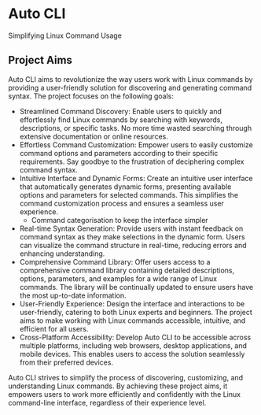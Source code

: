# Auto CLI

Simplifying Linux Command Usage

## Project Aims

Auto CLI aims to revolutionize the way users work with Linux commands by providing a user-friendly solution for discovering and generating command syntax. The project focuses on the following goals:

- Streamlined Command Discovery: Enable users to quickly and effortlessly find Linux commands by searching with keywords, descriptions, or specific tasks. No more time wasted searching through extensive documentation or online resources.
- Effortless Command Customization: Empower users to easily customize command options and parameters according to their specific requirements. Say goodbye to the frustration of deciphering complex command syntax.
- Intuitive Interface and Dynamic Forms: Create an intuitive user interface that automatically generates dynamic forms, presenting available options and parameters for selected commands. This simplifies the command customization process and ensures a seamless user experience.
  - Command categorisation to keep the interface simpler
- Real-time Syntax Generation: Provide users with instant feedback on command syntax as they make selections in the dynamic form. Users can visualize the command structure in real-time, reducing errors and enhancing understanding.
- Comprehensive Command Library: Offer users access to a comprehensive command library containing detailed descriptions, options, parameters, and examples for a wide range of Linux commands. The library will be continually updated to ensure users have the most up-to-date information.
- User-Friendly Experience: Design the interface and interactions to be user-friendly, catering to both Linux experts and beginners. The project aims to make working with Linux commands accessible, intuitive, and efficient for all users.
- Cross-Platform Accessibility: Develop Auto CLI to be accessible across multiple platforms, including web browsers, desktop applications, and mobile devices. This enables users to access the solution seamlessly from their preferred devices.

Auto CLI strives to simplify the process of discovering, customizing, and understanding Linux commands. By achieving these project aims, it empowers users to work more efficiently and confidently with the Linux command-line interface, regardless of their experience level.
